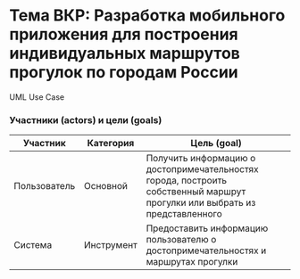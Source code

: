 # Тема ВКР: Разработка мобильного приложения для построения индивидуальных маршрутов прогулок по городам России

UML Use Case
### Участники (actors) и цели (goals)

| Участник  | Категория  | Цель (goal) |
|---|---|---|
| Пользователь | Основной  | Получить информацию о достопримечательностях города, построить собственный маршрут прогулки или выбрать из представленного |
| Система  | Инструмент  | Предоставить информацию пользователю о достопримечательностях и маршрутах прогулки |
